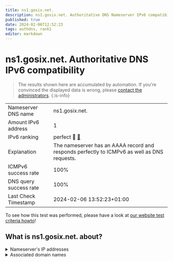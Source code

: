 ```yaml
---
title: ns1.gosix.net.
description: ns1.gosix.net. Authoritative DNS Nameserver IPv6 compatibility
published: true
date: 2024-02-06T12:52:23
tags: authdns, rank1
editor: markdown
---
```


# ns1.gosix.net. Authoritative DNS IPv6 compatibility

> The results shown here are accumulated by automation. If you're convinced the displayed data is wrong, please [contact the administrators](/howto/chat). 
{.is-info}




|   |   |
| - | - |
| Nameserver DNS name | ns1.gosix.net.
| Amount IPv6 address | 1
| IPv6 ranking | perfect :1st_place_medal: [🔗](/howto/ranking) |
| Explanation | The nameserver has an AAAA record and responds perfectly to ICMPv6 as well as DNS requests. |
| ICMPv6 success rate | 100%|
| DNS query success rate | 100% |
| Last Check Timestamp | 2024-02-06 13:52:23+01:00 |

To see how this test was performed, please have a look at [our website test criteria howto](/howto/testcriteria/authdns)!


## What is ns1.gosix.net. about?




<details>
<summary>Nameserver's IP addresses</summary>

2001:4dd0:28d4:5000::14

</details>



<details>
<summary>Associated domain names</summary>

libcom.de

playanoedu.com

wiki.junicast.de

</details>
